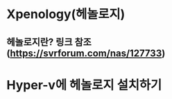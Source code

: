 Xpenology(헤놀로지)
=============

헤놀로지란? 링크 참조 (https://svrforum.com/nas/127733)
------------------------------------------------------

# Hyper-v에 헤놀로지 설치하기 

